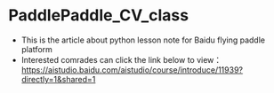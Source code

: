# PaddlePaddle_CV_class
+ This is the article about python lesson note for Baidu flying paddle platform
+ Interested comrades can click the link below to view：https://aistudio.baidu.com/aistudio/course/introduce/11939?directly=1&shared=1
